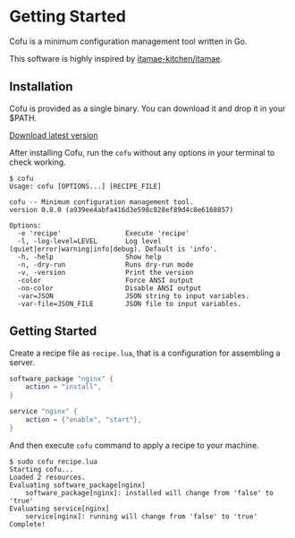 # Getting Started

Cofu is a minimum configuration management tool written in Go.

This software is highly inspired by [itamae-kitchen/itamae](https://github.com/itamae-kitchen/itamae).

## Installation

Cofu is provided as a single binary. You can download it and drop it in your $PATH.

[Download latest version](https://github.com/kohkimakimoto/cofu/releases/latest)

After installing Cofu, run the `cofu` without any options in your terminal to check working.

```
$ cofu
Usage: cofu [OPTIONS...] [RECIPE_FILE]

cofu -- Minimum configuration management tool.
version 0.8.0 (a939ee4abfa416d3e598c828ef89d4c8e6168857)

Options:
  -e 'recipe'                Execute 'recipe'
  -l, -log-level=LEVEL       Log level (quiet|error|warning|info|debug). Default is 'info'.
  -h, -help                  Show help
  -n, -dry-run               Runs dry-run mode
  -v, -version               Print the version
  -color                     Force ANSI output
  -no-color                  Disable ANSI output
  -var=JSON                  JSON string to input variables.
  -var-file=JSON_FILE        JSON file to input variables.

```

## Getting Started

Create a recipe file as `recipe.lua`, that is a configuration for assembling a server.

```lua
software_package "nginx" {
    action = "install",
}

service "nginx" {
    action = {"enable", "start"},
}
```
And then execute `cofu` command to apply a recipe to your machine.

```
$ sudo cofu recipe.lua
Starting cofu...
Loaded 2 resources.
Evaluating software_package[nginx]
    software_package[nginx]: installed will change from 'false' to 'true'
Evaluating service[nginx]
    service[nginx]: running will change from 'false' to 'true'
Complete!
```
